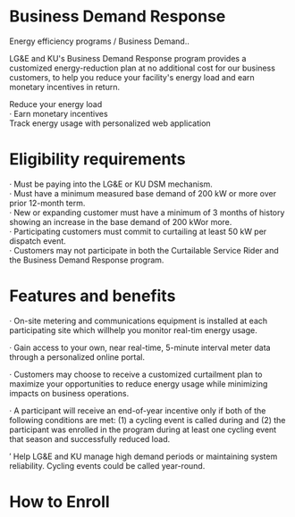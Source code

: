 # Business Demand Response  

Energy efficiency programs / Business Demand..  

LG&E and KU's Business Demand Response program provides a customized energy-reduction plan at no additional cost for our business customers, to help you reduce your facility's energy load and earn monetary incentives in return.  

Reduce your energy load   
· Earn monetary incentives   
Track energy usage with personalized web application  

# Eligibility requirements  

· Must be paying into the LG&E or KU DSM mechanism.   
· Must have a minimum measured base demand of 200 kW or more over prior 12-month term.   
· New or expanding customer must have a minimum of 3 months of history showing an increase in the base demand of 200 kWor more.   
· Participating customers must commit to curtailing at least 50 kW per dispatch event.   
· Customers may not participate in both the Curtailable Service Rider and the Business Demand Response program.  

# Features and benefits  

· On-site metering and communications equipment is installed at each participating site which willhelp you monitor real-tim energy usage.  

· Gain access to your own, near real-time, 5-minute interval meter data through a personalized online portal.  

· Customers may choose to receive a customized curtailment plan to maximize your opportunities to reduce energy usage while minimizing impacts on business operations.  

· A participant will receive an end-of-year incentive only if both of the following conditions are met: (1) a cycling event is called during and (2) the participant was enrolled in the program during at least one cycling event that season and successfully reduced load.  

′ Help LG&E and KU manage high demand periods or maintaining system reliability. Cycling events could be called year-round.  

# How to Enroll  
